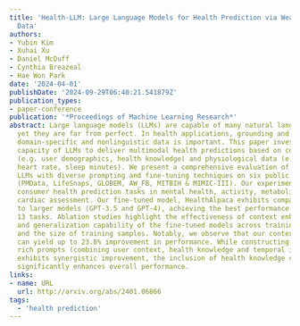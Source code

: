 ```yaml
---
title: 'Health-LLM: Large Language Models for Health Prediction via Wearable Sensor
  Data'
authors:
- Yubin Kim
- Xuhai Xu
- Daniel McDuff
- Cynthia Breazeal
- Hae Won Park
date: '2024-04-01'
publishDate: '2024-09-29T06:40:21.541879Z'
publication_types:
- paper-conference
publication: '*Proceedings of Machine Learning Research*'
abstract: Large language models (LLMs) are capable of many natural language tasks,
  yet they are far from perfect. In health applications, grounding and interpreting
  domain-specific and nonlinguistic data is important. This paper investigates the
  capacity of LLMs to deliver multimodal health predictions based on contextual information
  (e.g. user demographics, health knowledge) and physiological data (e.g. resting
  heart rate, sleep minutes). We present a comprehensive evaluation of eight state-of-the-art
  LLMs with diverse prompting and fine-tuning techniques on six public health datasets
  (PMData, LifeSnaps, GLOBEM, AW_FB, MITBIH & MIMIC-III). Our experiments cover thirteen
  consumer health prediction tasks in mental health, activity, metabolic, sleep, and
  cardiac assessment. Our fine-tuned model, HealthAlpaca exhibits comparable performance
  to larger models (GPT-3.5 and GPT-4), achieving the best performance in 5 out of
  13 tasks. Ablation studies highlight the effectiveness of context enhancement strategies,
  and generalization capability of the fine-tuned models across training datasets
  and the size of training samples. Notably, we observe that our context enhancement
  can yield up to 23.8% improvement in performance. While constructing contextually
  rich prompts (combining user context, health knowledge and temporal information)
  exhibits synergistic improvement, the inclusion of health knowledge context in prompts
  significantly enhances overall performance.
links:
- name: URL
  url: http://arxiv.org/abs/2401.06866
tags:
  - 'health prediction'
---
```

